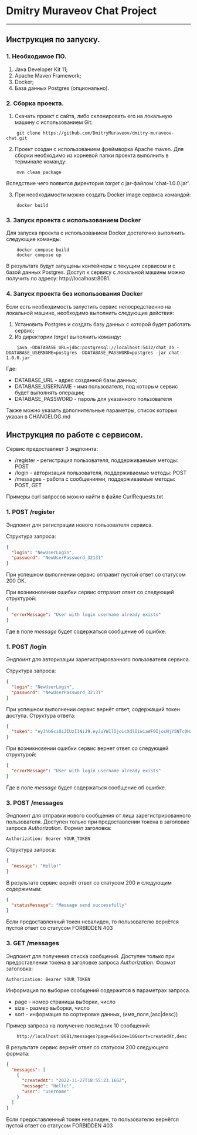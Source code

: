 # Dmitry Muraveov Chat Project
***
## Инструкция по запуску.

### 1. Необходимое ПО.
1. Java Developer Kit 11;
2. Apache Maven Framework;
3. Docker;
4. База данных Postgres (опционально).
### 2. Сборка проекта.
1. Скачать проект с сайта, либо склонировать его на локальную машину с использованием Git:
```
    git clone https://github.com/DmitryMuraveov/dmitry-muraveov-chat.git
```
2. Проект создан с использованием фреймворка Apache maven. Для сборки необходимо из 
корневой папки проекта выполнить в терминале команду:
```
    mvn clean package
```
Вследствие чего появится директория *target* с jar-файлом 'chat-1.0.0.jar'.

3. При необходимости можно создать Docker image сервиса командой:
```
    docker build
```

### 3. Запуск проекта с использованием Docker
Для запуска проекта с использованием Docker достаточно выполнить следующие команды:
```
    docker compose build
    docker compose up
```
В результате будут запущены контейнеры с текущим сервисом и с базой данных Postgres. 
Доступ к сервису с локальной машины можно получить по адресу: http://localhost:8081.
### 4. Запуск проекта без использования Docker
Если есть необходимость запустить сервис непосредственно на локальной машине, 
необходимо выполнить следующие действия:
1. Установить Postgres и создать базу данных с которой будет работать сервис;
2. Из директории *target* выполнить команду:
```
    java -DDATABASE_URL=jdbc:postgresql://localhost:5432/chat_db -DDATABASE_USERNAME=postgres -DDATABASE_PASSWORD=postgres -jar chat-1.0.0.jar
```
Где:

- DATABASE_URL - адрес созданной базы данных;
- DATABASE_USERNAME - имя пользователя, под которым сервис будет выполнять операции;
- DATABASE_PASSWORD - пароль для указанного пользователя

Также можно указать дополнительные параметры, список которых указан в CHANGELOG.md

## Инструкция по работе с сервисом.

Сервис предоставляет 3 эндпоинта:
- /register - регистрация пользователя, поддерживаемые методы: POST
- /login - авторизация пользователя, поддерживаемые методы: POST
- /messages - работа с сообщениями, поддерживаемые методы: POST, GET

Примеры curl запросов можно найти в файле CurlRequests.txt 

### 1. POST /register
Эндпоинт для регистрации нового пользователя сервиса.

Структура запроса:
```json
{
  "login": "NewUserLogin",
  "password": "NewUserPassword_32131"
}
```

При успешном выполнении сервис отправит пустой ответ со статусом 200 OK.

При возникновении ошибки сервис отправит ответ со следующей структурой:
```json
{
  "errorMessage": "User with login username already exists"
}
```

Где в поле *message* будет содержаться сообщение об ошибке.

### 1. POST /login
Эндпоинт для авторизации зарегистрированного пользователя сервиса.

Структура запроса:
```json
{
  "login": "NewUserLogin",
  "password": "NewUserPassword_32131"
}
```

При успешном выполнении сервис вернёт ответ, содержащий токен доступа. Структура ответа:

```json
{
  "token": "eyJhbGciOiJIUzI1NiJ9.eyJuYW1lIjoicXdlIiwiaWF0IjoxNjY5NTc0NzEzLCJleHAiOjE2Njk1ODkxMTN9.aavD8Ie8ZCl8aXRR_tVKDnRa7h3egL1yVqxMP7a5fi8"
}
```

При возникновении ошибки сервис вернет ответ со следующей структурой:
```json
{
  "errorMessage": "User with login username already exists"
}
```

Где в поле *message* будет содержаться сообщение об ошибке.

### 3. POST /messages
Эндпоинт для отправки нового сообщения от лица зарегистрированного пользователя. 
Доступен только при предоставлении токена в заголовке запроса *Authorization*. 
Формат заголовка: 
```
Authorization: Bearer YOUR_TOKEN
```

Структура запроса:
```json
{
  "message": "Hello!"
}
```

В результате сервис вернёт ответ со статусом 200 и следующим содержимым:
```json
{
  "statusMessage": "Message send successfully"
}
```

Если предоставленный токен невалиден, то пользователю вернётся пустой ответ со статусом FORBIDDEN 403

### 3. GET /messages
Эндпоинт для получения списка сообщений.
Доступен только при предоставлении токена в заголовке запроса *Authorization*.
Формат заголовка:
```
Authorization: Bearer YOUR_TOKEN
```

Информация по выборке сообщений содержится в параметрах запроса.
- page - номер страницы выборки, число
- size - размер выборки, число
- sort - информация по сортировке данных, (имя_поля,(asc|desc))

Пример запроса на получение последних 10 сообщений:

```
    http://localhost:8081/messages?page=0&size=10&sort=createdAt,desc
```

В результате сервис вернёт ответ со статусом 200 следующего формата:
```json
{
  "messages": [
    {
      "createdAt": "2022-11-27T18:55:23.166Z",
      "message": "Hello!",
      "user": "username"
    }
  ]
}
```

Если предоставленный токен невалиден, то пользователю вернётся пустой ответ со статусом FORBIDDEN 403